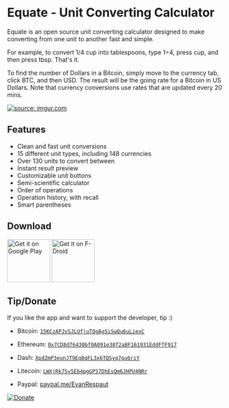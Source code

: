 # Equate - Unit Converting Calculator
Equate is an open source unit converting calculator designed to make converting from one unit to another fast and simple. 

For example, to convert 1/4 cup into tablespoons, type 1÷4, press cup, and then press tbsp.  That's it.  

To find the number of Dollars in a Bitcoin, simply move to the currency tab, click BTC, and then USD. The result will be the going rate for a Bitcoin in US Dollars. Note that currency conversions use rates that are updated every 20 mins.

<a href="http://imgur.com/xXvL0Fx"><img src="http://i.imgur.com/xXvL0Fx.gif" title="source: imgur.com" /></a>

## Features
- Clean and fast unit conversions
- 15 different unit types, including 148 currencies
- Over 130 units to convert between
- Instant result preview
- Customizable unit buttons
- Semi-scientific calculator 
- Order of operations
- Operation history, with recall
- Smart parentheses


## Download
<a href="https://play.google.com/store/apps/details?id=com.llamacorp.equate" target="_blank">
<img src="https://play.google.com/intl/en_us/badges/images/generic/en-play-badge.png" alt="Get it on Google Play" height="100"/></a>

<a href="https://f-droid.org/packages/com.llamacorp.equate/" target="_blank">
<img src="https://f-droid.org/badge/get-it-on.png" alt="Get it on F-Droid" height="100"/></a>

## Tip/Donate
If you like the app and want to support the developer, tip :)

- Bitcoin: [`15KCzAPJvSJLUfjuTQgAgSiSwQu6uLiexC`](https://evanrespaut.github.io/qr_codes/QR_15KCzAPJvSJLUfjuTQgAgSiSwQu6uLiexC.png)
- Ethereum: [`0x7CD8d76430bf0A091e38f2aBF161931EddFfF917`](https://evanrespaut.github.io/qr_codes/QR_0x7CD8d76430bf0A091e38f2aBF161931EddFfF917.png)
- Dash: [`XpdZmP3eunJT9Eg8qFL3x6TQSyq7gu6riY`](https://evanrespaut.github.io/qr_codes/QR_XpdZmP3eunJT9Eg8qFL3x6TQSyq7gu6riY.png)
- Litecoin: [`LWXjRk7Sy5Eb4pgGPS7DhEsQm6JHPU4NRr`](https://evanrespaut.github.io/qr_codes/QR_LWXjRk7Sy5Eb4pgGPS7DhEsQm6JHPU4NRr.png)


- Paypal: [paypal.me/EvanRespaut](paypal.me/EvanRespaut)

[![Donate](https://www.paypalobjects.com/en_US/i/btn/btn_donateCC_LG.gif)](https://www.paypal.com/cgi-bin/webscr?cmd=_donations&business=evanrespaut%40gmail%2ecom&lc=US&item_name=Equate&currency_code=USD&bn=PP%2dDonationsBF%3abtn_donateCC_LG%2egif%3aNonHosted)
